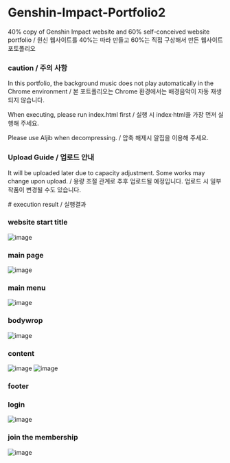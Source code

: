 # Genshin-Impact-Portfolio2
40% copy of Genshin Impact website and 60% self-conceived website portfolio / 원신 웹사이트를 40%는 따라 만들고 60%는 직접 구상해서 만든 웹사이트 포토폴리오<br>
<h3>caution / 주의 사항</h3>
<p> In this portfolio, the background music does not play automatically in the Chrome environment / 본 포트폴리오는 Chrome 환경에서는 배경음악이 자동 재생되지 않습니다.</p>
<P> When executing, please run index.html first / 실행 시 index·html을 가장 먼저 실행해 주세요.</P>
<p>Please use Aljib when decompressing. / 압축 해제시 알집을 이용해 주세요.</p>

<h3>Upload Guide / 업로드 안내</h3>
<p> It will be uploaded later due to capacity adjustment. Some works may change upon upload. / 용량 조절 관계로 추후 업로드될 예정입니다. 업로드 시 일부 작품이 변경될 수도 있습니다.</p>
# execution result / 실행결과

### website start title
![image](https://github.com/edaild/Genshin-Impact-Portfolio2/assets/109999749/81f995f5-f250-4ae8-bc14-a3ff906bd120)
### main page
![image](https://github.com/edaild/Genshin-Impact-Portfolio2/assets/109999749/e4391ea0-a333-461d-9736-fb809e8d2bf2)
### main menu
![image](https://github.com/edaild/Genshin-Impact-Portfolio2/assets/109999749/6f11e1b6-9d32-4599-8c8f-cb4d27e32761)
### bodywrop
![image](https://github.com/edaild/Genshin-Impact-Portfolio2/assets/109999749/25f0b383-934e-4b40-b071-42ab343f14e8)
### content
![image](https://github.com/edaild/Genshin-Impact-Portfolio2/assets/109999749/14e3e0e3-882e-4f8c-bb13-921108caf343)
![image](https://github.com/edaild/Genshin-Impact-Portfolio2/assets/109999749/b32a7d30-9b00-44f2-b52f-23bc2f796e3c)


### footer

### login
![image](https://github.com/edaild/Genshin-Impact-Portfolio2/assets/109999749/0d3e1834-4d3f-45b9-afcf-2bd7a3204318)

### join the membership
![image](https://github.com/edaild/Genshin-Impact-Portfolio2/assets/109999749/78209566-013c-4403-b7d1-ff011ec81150)


